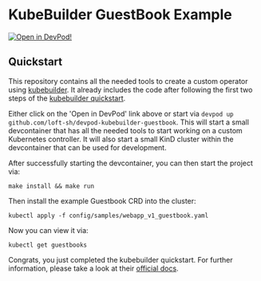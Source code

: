 # KubeBuilder GuestBook Example

[![Open in DevPod!](https://devpod.sh/assets/open-in-devpod.svg)](https://devpod.sh/open#https://github.com/loft-sh/devpod-kubebuilder-guestbook)

## Quickstart 

This repository contains all the needed tools to create a custom operator using [kubebuilder](https://book.kubebuilder.io/). It already includes the code after following the first two steps of the [kubebuilder quickstart](https://book.kubebuilder.io/quick-start.html).

Either click on the 'Open in DevPod' link above or start via `devpod up github.com/loft-sh/devpod-kubebuilder-guestbook`. This will start a small devcontainer that has all the needed tools to start working on a custom Kubernetes controller. It will also start a small KinD cluster within the devcontainer that can be used for development.

After successfully starting the devcontainer, you can then start the project via:

```
make install && make run
```

Then install the example Guestbook CRD into the cluster:

```
kubectl apply -f config/samples/webapp_v1_guestbook.yaml
```

Now you can view it via:

```
kubectl get guestbooks
```

Congrats, you just completed the kubebuilder quickstart. For further information, please take a look at their [official docs](https://book.kubebuilder.io/quick-start.html#test-it-out).

